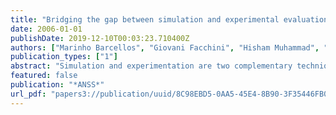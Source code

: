```yaml
---
title: "Bridging the gap between simulation and experimental evaluation in computer networks"
date: 2006-01-01
publishDate: 2019-12-10T00:03:23.710400Z
authors: ["Marinho Barcellos", "Giovani Facchini", "Hisham Muhammad", "Guilherme Bedin", "Paulo Luft"]
publication_types: ["1"]
abstract: "Simulation and experimentation are two complementary techniques for performance evaluation, each one of them having opposite characteristics and advantages. While one allows total control and abstraction in the experiment, the other provides greater detail and realism. Though ideally it would be desirable to perform both, it is hard to direct the required efforts to develop a performance evaluation twice, once over a simulator and then again on a real network. In this paper, a new approach is explored through a tool called Simmcast testbed, which allows one to execute, from a single codebase, experiments both in simulation and experimentation mode. A didactic example is discussed in detail, and the correlation of the simulated and experimental results is presented. ER -"
featured: false
publication: "*ANSS*"
url_pdf: "papers3://publication/uuid/8C98EBD5-0AA5-45E4-8B90-3F35446FB0AE"
---
```


